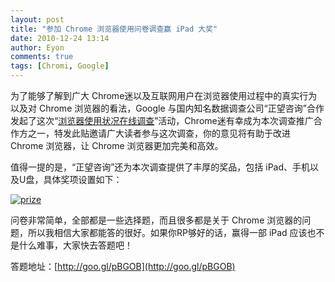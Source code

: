 ```yaml
---
layout: post
title: "参加 Chrome 浏览器使用问卷调查赢 iPad 大奖"
date: 2010-12-24 13:14
author: Eyon
comments: true
tags: [Chromi, Google]
---
```

为了能够了解到广大 Chrome迷以及互联网用户在浏览器使用过程中的真实行为以及对 Chrome 浏览器的看法，Google 与国内知名数据调查公司“正望咨询”合作发起了这次“[浏览器使用状况在线调查](http://goo.gl/pBGOB)”活动，Chrome迷有幸成为本次调查推广合作方之一，特发此贴邀请广大读者参与这次调查，你的意见将有助于改进 Chrome 浏览器，让 Chrome 浏览器更加完美和高效。

值得一提的是，“正望咨询”还为本次调查提供了丰厚的奖品，包括 iPad、手机以及U盘，具体奖项设置如下：

<a href="http://img.chromi.org/2010/12/prize.png">![](http://img.chromi.org/2010/12/prize.png "prize")</a>

问卷非常简单，全部都是一些选择题，而且很多都是关于 Chrome 浏览器的问题，所以我相信大家都能答的很好。如果你RP够好的话，赢得一部 iPad 应该也不是什么难事，大家快去答题吧！

答题地址：[http://goo.gl/pBGOB](http://goo.gl/pBGOB)






